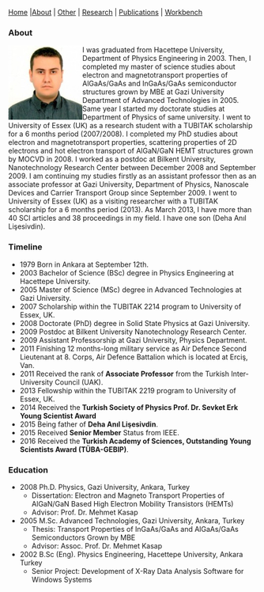 [Home](index.md) |[About](about.md) | [Other](other.md) | [Research](research.md) | [Publications](publications.md) | [Workbench](workbench.md) 

### About

<img align="left" src="files/Bora_Lisesivdin-251x300-150x150.jpg"> I was graduated from Hacettepe University, Department of Physics Engineering in 2003. Then, I completed my master of science studies about electron and magnetotransport properties of AlGaAs/GaAs and InGaAs/GaAs semiconductor structures grown by MBE at Gazi University Department of Advanced Technologies in 2005. Same year I started my doctorate studies at Department of Physics of same university. I went to University of Essex (UK) as a research student with a TUBITAK scholarship for a 6 months period (2007/2008). I completed my PhD studies about electron and magnetotransport properties, scattering properties of 2D electrons and hot electron transport of AlGaN/GaN HEMT structures grown by MOCVD in 2008. I worked as a postdoc at Bilkent University, Nanotechnology Research Center between December 2008 and September 2009. I am continuing my studies firstly as an assistant professor then as an associate professor at Gazi University, Department of Physics, Nanoscale Devices and Carrier Transport Group since September 2009. I went to University of Essex (UK) as a visiting researcher with a TUBITAK scholarship for a 6 months period (2013). As March 2013, I have more than 40 SCI articles and 38 proceedings in my field. I have one son (Deha Anıl Lişesivdin).

### Timeline

* 1979 Born in Ankara at September 12th.
* 2003 Bachelor of Science (BSc) degree in Physics Engineering at Hacettepe University.
* 2005 Master of Science (MSc) degree in Advanced Technologies at Gazi University.
* 2007 Scholarship within the TUBITAK 2214 program to University of Essex, UK.
* 2008 Doctorate (PhD) degree in Solid State Physics at Gazi University.
* 2009 Postdoc at Bilkent University Nanotechnology Research Center.
* 2009 Assistant Professorship at Gazi University, Physics Department.
* 2011 Finishing 12 months-long military service as Air Defence Second Lieutenant at 8. Corps, Air Defence Battalion which is located at Erciş, Van.
* 2011 Received the rank of **Associate Professor** from the Turkish Inter-University Council (UAK).
* 2013 Fellowship within the TUBITAK 2219 program to University of Essex, UK.
* 2014 Received the **Turkish Society of Physics Prof. Dr. Sevket Erk Young Scientist Award**
* 2015 Being father of **Deha Anıl Lişesivdin**.
* 2015 Received **Senior Member** Status from IEEE.
* 2016 Received the **Turkish Academy of Sciences, Outstanding Young Scientists Award (TÜBA-GEBIP)**.

### Education

* 2008	Ph.D. Physics, Gazi University, Ankara, Turkey
  * Dissertation: Electron and Magneto Transport Properties of AlGaN/GaN Based High Electron Mobility Transistors (HEMTs)
  * Advisor: Prof. Dr. Mehmet Kasap
* 2005 	M.Sc. Advanced Technologies, Gazi University, Ankara, Turkey
  * Thesis: Transport Properties of InGaAs/GaAs and AlGaAs/GaAs Semiconductors Grown by MBE
  * Advisor: Assoc. Prof. Dr. Mehmet Kasap
* 2002	B.Sc (Eng). Physics Engineering, Hacettepe University, Ankara Turkey
  * Senior Project: Development of X-Ray Data Analysis Software for Windows Systems
